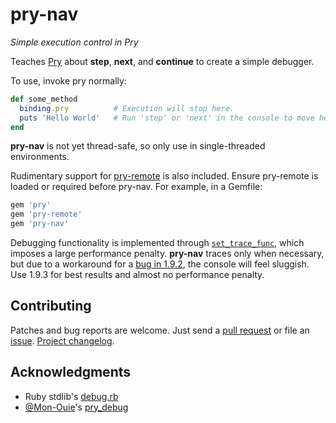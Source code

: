 pry-nav
=======

_Simple execution control in Pry_

Teaches [Pry][pry] about **step**, **next**, and **continue** to create a simple
debugger.

To use, invoke pry normally:

```ruby
def some_method
  binding.pry          # Execution will stop here.
  puts 'Hello World'   # Run 'step' or 'next' in the console to move here.
end
```

**pry-nav** is not yet thread-safe, so only use in single-threaded environments.

Rudimentary support for [pry-remote][pry-remote] is also included. Ensure
pry-remote is loaded or required before pry-nav. For example, in a Gemfile:

```ruby
gem 'pry'
gem 'pry-remote'
gem 'pry-nav'
```

Debugging functionality is implemented through
[`set_trace_func`][set_trace_func], which imposes a large performance
penalty. **pry-nav** traces only when necessary, but due to a workaround for a
[bug in 1.9.2][ruby-bug], the console will feel sluggish. Use 1.9.3 for best
results and almost no performance penalty.


## Contributing

Patches and bug reports are welcome. Just send a [pull request][pullrequests] or
file an [issue][issues]. [Project changelog][changelog].


## Acknowledgments

- Ruby stdlib's [debug.rb][debug.rb]
- [@Mon-Ouie][Mon-Ouie]'s [pry_debug][pry_debug]


[pry]:            http://pry.github.com
[pry-remote]:     https://github.com/Mon-Ouie/pry-remote
[set_trace_func]: http://www.ruby-doc.org/core-1.9.3/Kernel.html#method-i-set_trace_func
[ruby-bug]:       http://redmine.ruby-lang.org/issues/3921
[pullrequests]:   https://github.com/nixme/pry-nav/pulls
[issues]:         https://github.com/nixme/pry-nav/issues
[changelog]:      https://github.com/nixme/pry-nav/blob/master/CHANGELOG.md
[debug.rb]:       https://github.com/ruby/ruby/blob/trunk/lib/debug.rb
[Mon-Ouie]:       https://github.com/Mon-Ouie
[pry_debug]:      https://github.com/Mon-Ouie/pry_debug
